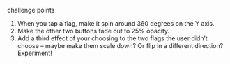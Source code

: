 challenge points
1. When you tap a flag, make it spin around 360 degrees on the Y axis.
2. Make the other two buttons fade out to 25% opacity.
3. Add a third effect of your choosing to the two flags the user didn’t choose – maybe make them scale down? Or flip in a different direction? Experiment!

